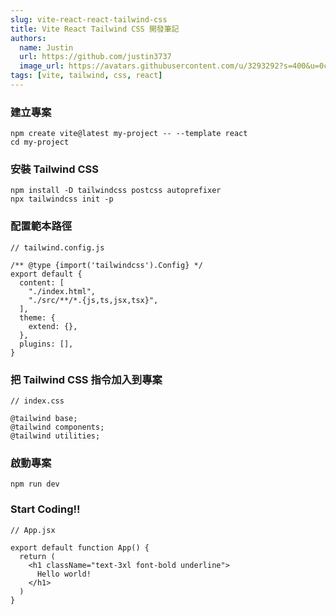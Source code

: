 ```yaml
---
slug: vite-react-react-tailwind-css
title: Vite React Tailwind CSS 開發筆記
authors:
  name: Justin
  url: https://github.com/justin3737
  image_url: https://avatars.githubusercontent.com/u/3293292?s=400&u=0cf29916981c562345a57d34b7baa92e5816c863&v=4
tags: [vite, tailwind, css, react]
---
```


### 建立專案

```
npm create vite@latest my-project -- --template react
cd my-project
```

### 安裝 Tailwind CSS

```
npm install -D tailwindcss postcss autoprefixer
npx tailwindcss init -p
```

### 配置範本路徑

```
// tailwind.config.js

/** @type {import('tailwindcss').Config} */
export default {
  content: [
    "./index.html",
    "./src/**/*.{js,ts,jsx,tsx}",
  ],
  theme: {
    extend: {},
  },
  plugins: [],
}
```

### 把 Tailwind CSS 指令加入到專案

```
// index.css

@tailwind base;
@tailwind components;
@tailwind utilities;
```

### 啟動專案

```
npm run dev
```

### Start Coding!!

```
// App.jsx

export default function App() {
  return (
    <h1 className="text-3xl font-bold underline">
      Hello world!
    </h1>
  )
}
```
